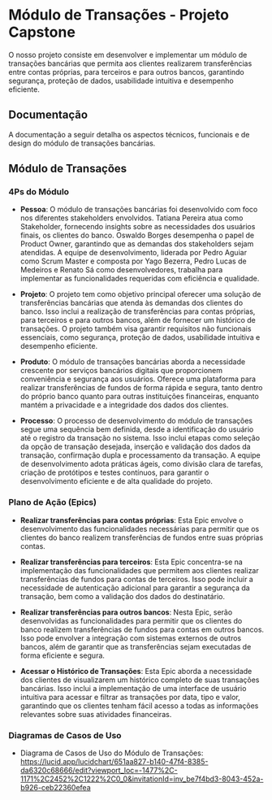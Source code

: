 # Módulo de Transações - Projeto Capstone

O nosso projeto consiste em desenvolver e implementar um módulo de transações bancárias que permita aos clientes realizarem transferências entre contas próprias, para terceiros e para outros bancos, garantindo segurança, proteção de dados, usabilidade intuitiva e desempenho eficiente.

## Documentação

A documentação a seguir detalha os aspectos técnicos, funcionais e de design do módulo de transações bancárias.

## Módulo de Transações

### 4Ps do Módulo

- **Pessoa**: O módulo de transações bancárias foi desenvolvido com foco nos diferentes stakeholders envolvidos. Tatiana Pereira atua como Stakeholder, fornecendo insights sobre as necessidades dos usuários finais, os clientes do banco. Oswaldo Borges desempenha o papel de Product Owner, garantindo que as demandas dos stakeholders sejam atendidas. A equipe de desenvolvimento, liderada por Pedro Aguiar como Scrum Master e composta por Yago Bezerra, Pedro Lucas de Medeiros e Renato Sá como desenvolvedores, trabalha para implementar as funcionalidades requeridas com eficiência e qualidade.

- **Projeto**: O projeto tem como objetivo principal oferecer uma solução de transferências bancárias que atenda às demandas dos clientes do banco. Isso inclui a realização de transferências para contas próprias, para terceiros e para outros bancos, além de fornecer um histórico de transações. O projeto também visa garantir requisitos não funcionais essenciais, como segurança, proteção de dados, usabilidade intuitiva e desempenho eficiente.

- **Produto**: O módulo de transações bancárias aborda a necessidade crescente por serviços bancários digitais que proporcionem conveniência e segurança aos usuários. Oferece uma plataforma para realizar transferências de fundos de forma rápida e segura, tanto dentro do próprio banco quanto para outras instituições financeiras, enquanto mantém a privacidade e a integridade dos dados dos clientes.

- **Processo**: O processo de desenvolvimento do módulo de transações segue uma sequência bem definida, desde a identificação do usuário até o registro da transação no sistema. Isso inclui etapas como seleção da opção de transação desejada, inserção e validação dos dados da transação, confirmação dupla e processamento da transação. A equipe de desenvolvimento adota práticas ágeis, como divisão clara de tarefas, criação de protótipos e testes contínuos, para garantir o desenvolvimento eficiente e de alta qualidade do projeto.


### Plano de Ação (Epics)

- **Realizar transferências para contas próprias**: Esta Epic envolve o desenvolvimento das funcionalidades necessárias para permitir que os clientes do banco realizem transferências de fundos entre suas próprias contas.

- **Realizar transferências para terceiros**: Esta Epic concentra-se na implementação das funcionalidades que permitem aos clientes realizar transferências de fundos para contas de terceiros. Isso pode incluir a necessidade de autenticação adicional para garantir a segurança da transação, bem como a validação dos dados do destinatário.

- **Realizar transferências para outros bancos**: Nesta Epic, serão desenvolvidas as funcionalidades para permitir que os clientes do banco realizem transferências de fundos para contas em outros bancos. Isso pode envolver a integração com sistemas externos de outros bancos, além de garantir que as transferências sejam executadas de forma eficiente e segura.

- **Acessar o Histórico de Transações**: Esta Epic aborda a necessidade dos clientes de visualizarem um histórico completo de suas transações bancárias. Isso inclui a implementação de uma interface de usuário intuitiva para acessar e filtrar as transações por data, tipo e valor, garantindo que os clientes tenham fácil acesso a todas as informações relevantes sobre suas atividades financeiras.


### Diagramas de Casos de Uso
- Diagrama de Casos de Uso do Módulo de Transações:
<https://lucid.app/lucidchart/651aa827-b140-47f4-8385-da6320c68666/edit?viewport_loc=-1477%2C-1171%2C2452%2C1222%2C0_0&invitationId=inv_be7f4bd3-8043-452a-b926-ceb22360efea>
